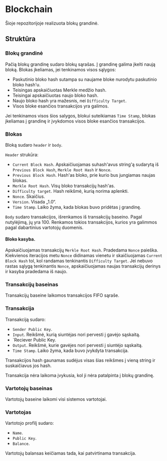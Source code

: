# Blockchain

Šioje repozitorijoje realizuota blokų grandinė.

## Struktūra

### Blokų grandinė

Pačią blokų grandinę sudaro blokų sąrašas. Į grandinę galima įkelti naują bloką. Blokas įkeliamas, jei tenkinamos visos sąlygos:

* Paskutinio bloko hash sutampa su naujame bloke nurodytu paskutinio bloko hash'u.
* Teisingas apskaičiuotas Merkle medžio hash.
* Teisingai apskaičiuotas naujo bloko hash.
* Naujo bloko hash yra mažesnis, nei `Difficulty Target`.
* Visos bloke esančios transakcijos yra galimos.

Jei tenkinamos visos šios salygos, blokui suteikiamas `Time Stamp`, blokas įkeliamas į grandinę ir įvykdomos visos bloke esančios transakcijos.

### Blokas

Bloką sudaro `header` ir `body`.

`Header` strukūra:

* `Current Block Hash`. Apskaičiuojamas suhash'avus string'ą sudarytą iš `Previous Block Hash`, `Merkle Root Hash` ir `Nonce`.
* `Previous Block Hash`. Hash'as bloko, prie kurio bus jungiamas naujas blokas.
* `Merkle Root Hash`. Visų bloko transakcijų hash'as.
* `Difficulty target`. Hash reikšmė, kurią norima aplenkti.
* `Nonce`. Skaičius.
* `Version`. Visada „1.0“.
* `Time Stamp`. Laiko žyma, kada blokas buvo pridėtas į grandinę.

`Body` sudaro transakcijos, išrenkamos iš transakcijų baseino. Pagal nutylėjimą, jų yra 100. Renkamos tokios transakcijos, kurios yra galimmos pagal dabartinius vartotojų duomenis. 

#### Bloko kasyba.

Apskaičiuojamas transakcijų `Merkle Root Hash`. Pradedama `Nonce` paieška. Kiekvienos iteracijos metu `Nonce` didinamas vienetu ir skaičiuojamas `Current Block Hash` tol, kol randamas tenkinantis `Difficulty Target`. Jei nebuvo rastas sąlygą tenkinantis `Nonce`, apskaičiuojamas naujas transakcijų derinys ir kasyba pradedama iš naujo.

### Transakcijų baseinas

Transakcijų baseine laikomos transakcijos FIFO sąraše. 

### Transakcija

Transakciją sudaro:

* `Sender Public Key`.
* `Input`. Reikšmė, kurią siuntėjas nori pervesti į gavėjo sąskaitą.
* `Reciever Public Key.
* `Output`. Reikšmė, kurie gavėjes nori pervesti į siuntėjo sąskaitą.
* `Time Stamp`. Laiko žyma, kada buvo įvykdyta transakcija.

Transakcijos hash gaunamas sudėjus visas šias reikšmes į vieną string ir suskaičiavus jos hash.

Transakcija nėra laikoma įvykusia, kol ji nėra patalpinta į blokų grandinę.

### Vartotojų baseinas

Vartotojų baseine laikomi visi sistemos vartotojai.

### Vartotojas

Vartotojo profilį sudaro:

* `Name`.
* `Public Key`.
* `Balance`. 

Vartotojų balansas keičiamas tada, kai patvirtinama transakcija.
